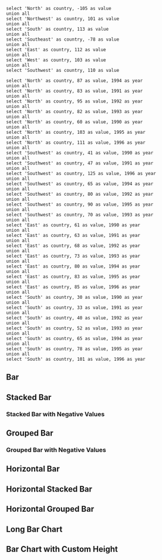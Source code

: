 <script>
let countries = [{"country":"Canada","value":60,"year":1990},{"country":"Canada","value":83,"year":1991},{"country":"Canada","value":95,"year":1992},{"country":"Canada","value":-182,"year":1993},{"country":"Canada","value":87,"year":1994},{"country":"Canada","value":103,"year":1995},{"country":"Canada","value":111,"year":1996},{"country":"US","value":-41,"year":1990},{"country":"US","value":47,"year":1991},{"country":"US","value":70,"year":1992},{"country":"US","value":65,"year":1993},{"country":"US","value":80,"year":1994},{"country":"US","value":90,"year":1995},{"country":"US","value":125,"year":1996},{"country":"UK","value":61,"year":1990},{"country":"UK","value":63,"year":1991},{"country":"UK","value":68,"year":1992},{"country":"UK","value":73,"year":1993},{"country":"UK","value":80,"year":1994},{"country":"UK","value":83,"year":1995},{"country":"UK","value":85,"year":1996},{"country":"China","value":30,"year":1990},{"country":"China","value":33,"year":1991},{"country":"China","value":40,"year":1992},{"country":"China","value":52,"year":1993},{"country":"China","value":65,"year":1994},{"country":"China","value":78,"year":1995},{"country":"China","value":101,"year":1996}]

    let textP = [
        {dept: 'Public Works', category: 'Pothole Repair', complaints: 24105},
{dept: 'Public Works', category: 'Debris in Street', complaints: 16378},
{dept: 'Public Works', category: 'Tree Issue ROW', complaints: 14871},
{dept: 'Public Works', category: 'Obstruction in ROW', complaints: 10528},
{dept: 'Public Works', category: 'Pavement Failure', complaints: 6941},
{dept: 'Public Works', category: 'Tree Issue ROW/Emergency (PW)', complaints: 5675},
{dept: 'Public Works', category: 'Tree Issue ROW/Maintenance (PW)', complaints: 4688},
{dept: 'Public Works', category: 'Alley & Unpaved Street Maintenance', complaints: 3160},
{dept: 'Public Works', category: 'Mowing Medians', complaints: 2743},
{dept: 'Public Works', category: 'Curb/Gutter Repair', complaints: 1435},
{dept: 'Public Works', category: 'Sidewalk/Curb Ramp/Route - NEW', complaints: 1272},
{dept: 'Public Works', category: 'Street Resurfacing', complaints: 1029},
{dept: 'Public Works', category: 'School Zone - New/Review/Changes', complaints: 696},
{dept: 'Public Works', category: 'Street Resurfacing Inquiry', complaints: 611},
{dept: 'Public Works', category: 'Guardrail New/Repair', complaints: 402},
{dept: 'Public Works', category: 'Sidewalk Repair', complaints: 9206},
{dept: 'Public Works', category: 'Guardrail Repair', complaints: 357},
{dept: 'Public Works', category: 'Roadway Spillage', complaints: 323},
{dept: 'Public Works', category: 'Bridge Repair', complaints: 294},
{dept: 'Public Works', category: 'Barricade Request', complaints: 228},
{dept: 'Public Works', category: 'School Issues - Crossing Guards', complaints: 171},
{dept: 'Public Works', category: 'Bicycle Issues', complaints: 97},
{dept: 'Public Works', category: 'Road Sanding Request', complaints: 59},
{dept: 'Public Works', category: 'Fence/Wall Repair', complaints: 42},
{dept: 'Public Works', category: 'Tree Issue ROW/Maintenance (PARD)', complaints: 29},
{dept: 'Public Works', category: 'Guardrail - New', complaints: 27},
{dept: 'Public Works', category: 'Tree Issue ROW/Emergency (PARD)', complaints: 24},
{dept: 'Public Works', category: 'Fence Repair - MOPAC', complaints: 10}
]

</script>

```simple_bar
select 'North' as country, -105 as value
union all
select 'Northwest' as country, 101 as value
union all
select 'South' as country, 113 as value
union all
select 'Southeast' as country, -78 as value
union all
select 'East' as country, 112 as value
union all
select 'West' as country, 103 as value
union all
select 'Southwest' as country, 110 as value
```

```simpler_bar_unordered
select 'North' as country, 87 as value, 1994 as year
union all
select 'North' as country, 83 as value, 1991 as year
union all
select 'North' as country, 95 as value, 1992 as year
union all
select 'North' as country, 82 as value, 1993 as year
union all
select 'North' as country, 60 as value, 1990 as year
union all
select 'North' as country, 103 as value, 1995 as year
union all
select 'North' as country, 111 as value, 1996 as year
union all
select 'Southwest' as country, 41 as value, 1990 as year
union all
select 'Southwest' as country, 47 as value, 1991 as year
union all
select 'Southwest' as country, 125 as value, 1996 as year
union all
select 'Southwest' as country, 65 as value, 1994 as year
union all
select 'Southwest' as country, 80 as value, 1992 as year
union all
select 'Southwest' as country, 90 as value, 1995 as year
union all
select 'Southwest' as country, 70 as value, 1993 as year
union all
select 'East' as country, 61 as value, 1990 as year
union all
select 'East' as country, 63 as value, 1991 as year
union all
select 'East' as country, 68 as value, 1992 as year
union all
select 'East' as country, 73 as value, 1993 as year
union all
select 'East' as country, 80 as value, 1994 as year
union all
select 'East' as country, 83 as value, 1995 as year
union all
select 'East' as country, 85 as value, 1996 as year
union all
select 'South' as country, 30 as value, 1990 as year
union all
select 'South' as country, 33 as value, 1991 as year
union all
select 'South' as country, 40 as value, 1992 as year
union all
select 'South' as country, 52 as value, 1993 as year
union all
select 'South' as country, 65 as value, 1994 as year
union all
select 'South' as country, 78 as value, 1995 as year
union all
select 'South' as country, 101 as value, 1996 as year
```

## Bar

<BarChart 
    data={simple_bar} 
    x=country 
    y=value 
    xAxisTitle=Region
/>

## Stacked Bar

<BarChart 
    data={simpler_bar_unordered} 
    x=year 
    y=value 
    series=country
/>

### Stacked Bar with Negative Values

<BarChart data={countries} x=year y=value series=country/>

## Grouped Bar

<BarChart 
    data={simpler_bar_unordered} 
    x=year 
    y=value 
    series=country 
    type=grouped
/>

### Grouped Bar with Negative Values

<BarChart data={countries} x=year y=value series=country type=grouped/>

## Horizontal Bar

<BarChart 
    data={simple_bar}
    x=country 
    y=value 
    xAxisTitle=Country 
    swapXY=true
/>

## Horizontal Stacked Bar

<BarChart 
    data={simpler_bar_unordered} 
    swapXY=true 
    x=year 
    y=value 
    series=country 
    xType=category 
    sort=false
/>

<BarChart data={countries} x=year y=value series=country swapXY=true xType=category/>

## Horizontal Grouped Bar

<BarChart 
    data={simpler_bar_unordered} 
    swapXY=true 
    x=year 
    y=value 
    series=country 
    type=grouped 
    xType=category
/>

## Long Bar Chart

<BarChart data={textP} x=category y=complaints swapXY=true sort=true/>

## Bar Chart with Custom Height

<BarChart 
    data={simple_bar} 
    x=country 
    y=value 
    xAxisTitle=Region
	chartAreaHeight=380
/>
